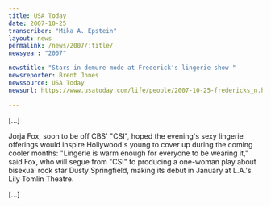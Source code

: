 ```yaml
---
title: USA Today
date: 2007-10-25
transcriber: "Mika A. Epstein"
layout: news
permalink: /news/2007/:title/
newsyear: "2007"

newstitle: "Stars in demure mode at Frederick's lingerie show "
newsreporter: Brent Jones
newssource: USA Today
newsurl: https://www.usatoday.com/life/people/2007-10-25-fredericks_n.htm

---
```


[...]

Jorja Fox, soon to be off CBS' "CSI", hoped the evening's sexy lingerie offerings would inspire Hollywood's young to cover up during the coming cooler months: "Lingerie is warm enough for everyone to be wearing it," said Fox, who will segue from "CSI" to producing a one-woman play about bisexual rock star Dusty Springfield, making its debut in January at L.A.'s Lily Tomlin Theatre.

[...]
